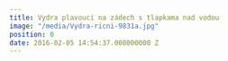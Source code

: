 ```yaml
---
title: Vydra plavoucí na zádech s tlapkama nad vodou
image: "/media/Vydra-ricni-9831a.jpg"
position: 0
date: 2016-02-05 14:54:37.000000000 Z
---
```

